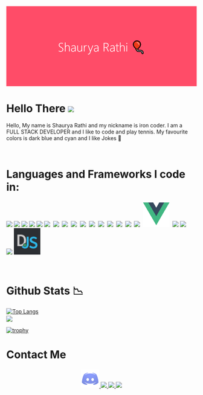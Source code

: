 <center>
<img src="banner.png">
</center>

# Hello There <img src="https://raw.githubusercontent.com/MartinHeinz/MartinHeinz/master/wave.gif" height="30px">
Hello, My name is Shaurya Rathi and my nickname is iron coder. I am a FULL STACK DEVELOPER and I like to code and play tennis. My favourite colors is dark blue and cyan and I like Jokes 🤣

<br>

# Languages and Frameworks I code in:

<div style="text-align:center padding: 10px">
  <img src="https://img.icons8.com/color/96/000000/html-5--v1.png"/>
  <img src="https://img.icons8.com/color/96/000000/javascript--v2.png"/>
  <img src="https://www.programmingscripts.com/wp-content/uploads/2016/01/jquery-icon.png" height="90px">
  <img src="https://secrethub.io/img/nodejs.svg" height=85px">
  <img src="https://img.icons8.com/color/96/000000/bootstrap.png"/>
  <img src="https://iconape.com/wp-content/png_logo_vector/tailwind-css-logo.png" height="70px">&nbsp
  <img src="https://bhavya.dev/assets/icons/expressjs.png" height="70px">&nbsp
  <img src="https://bhavya.dev/assets/icons/react.png" height="70px">&nbsp
  <img src="https://bhavya.dev/assets/icons/mongodb.svg" height="70px">&nbsp
  <img src="https://bhavya.dev/assets/icons/git.svg" height="70px">&nbsp
  <img src="https://bhavya.dev/assets/icons/sass.svg" height="70px">&nbsp
  <img src="https://bhavya.dev/assets/icons/bash.svg" height="70px">&nbsp
  <img src="https://bhavya.dev/assets/icons/ejs.svg" height="70px">&nbsp
  <img src="https://upload.wikimedia.org/wikipedia/commons/thumb/d/db/Npm-logo.svg/800px-Npm-logo.svg.png" height="70px">&nbsp
  <img src="https://upload.wikimedia.org/wikipedia/commons/thumb/c/c3/Python-logo-notext.svg/2048px-Python-logo-notext.svg.png" height="70px">&nbsp
  <img src="https://www.freepnglogos.com/uploads/logo-mysql-png/logo-mysql-mysql-and-moodle-elearningworld-5.png" height="70px">&nbsp
  <img src="https://github.com/iron-coder12/iron-coder12/blob/master/vue-282497.png?raw=true" height="70px">&nbsp
  <img src="https://media.zeemly.com/media/product/material-ui.png" height="70px">
                                                                                                           
  <img src="https://camo.githubusercontent.com/7c669e872b214571ae0b5097e8d3db369225a806dc2ce9a436cde3497164310c/687474703a2f2f6d6f6e676f64622d746f6f6c732e636f6d2f696d672f6d6f6e676f6f73652e706e67" height="70px">
    <br>
    <img src="https://camo.githubusercontent.com/5e192feb60e6fce267c34d9dd73f3f5064d6bbb391a34801ca8b42c927c0b20f/68747470733a2f2f63646e2e646973636f72646170702e636f6d2f6174746163686d656e74732f3830343530353436313037363133313834302f3833373139343633323134383238373530392f416f692e6a735f365f7665722e5f322e706e67" height="70px">
    <img src="https://raw.githubusercontent.com/github/explore/888aa7196bdda1de09e848148fc5929ccfe49ab6/topics/discord-js/discord-js.png" height="70px">
</div>

<br>
<br>

# Github Stats 📉
[![Top Langs](https://github-readme-stats.vercel.app/api/top-langs/?username=iron-coder12&layout=compact)](https://github.com/iron-coder12)
<a href="https://github.com/iron-coder12">
    <br>
  <img align="center" src="https://github-readme-stats.vercel.app/api?username=iron-coder12&layout=compact&show_icons=true&line_height=27&count_private=true&&theme=algolia"/>
</a>

[![trophy](https://github-profile-trophy.vercel.app/?username=iron-coder12)](https://github.com/iron-coder12/github-profile-trophy)



# Contact Me

<h3 align="center"></h3>
<p align="center">
  <a href="https://discord.gg/R4mGz94ggE">
    <img src="discod.svg" width="48px">
  </a>
  <a href="https://www.linkedin.com/in/shaurya-rathi-5a7095212/">
    <img src="https://www.freeiconspng.com/thumbs/linkedin-logo-png/linkedin-logo-3.png" width="48px"> 
  </a>
    <a href="https://www.youtube.com/channel/UCDDLoTYgRmUgYVF4K6ka_Pg">
        <img src="https://www.freeiconspng.com/thumbs/youtube-logo-png/hd-youtube-logo-png-transparent-background-20.png" width="48px">
    </a>
    <a href="mailto:shauryarathi22@gmail.com">
    <img src="https://www.freepnglogos.com/uploads/logo-gmail-png/logo-gmail-png-gmail-icon-download-png-and-vector-1.png" width="48px">
    </a>
</p>
